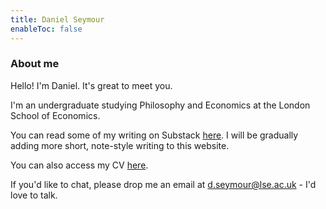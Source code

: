 ```yaml
---
title: Daniel Seymour
enableToc: false
---
```

<h3>About me</h3>

<p>Hello! I'm Daniel. It's great to meet you.</p>

<p>I'm an undergraduate studying Philosophy and Economics at the London School of Economics.</p>

<p>You can read some of my writing on Substack <a href="https://danielseymour.substack.com/?utm_source=substack&utm_medium=web&utm_campaign=substack_profile" target="_blank" rel="noopener noreferrer">here</a>. I will be gradually adding more short, note-style writing to this website.</p>

<p>You can also access my CV <a href="https://drive.google.com/file/d/1uUvJslDd_HX7qwNBNBi9epeZ3E_LTtQB/view?usp=sharing" target="_blank" rel="noopener noreferrer">here</a>.</p>

<p>If you'd like to chat, please drop me an email at <a href="mailto:d.seymour@lse.ac.uk">d.seymour@lse.ac.uk</a> - I'd love to talk.</p>

